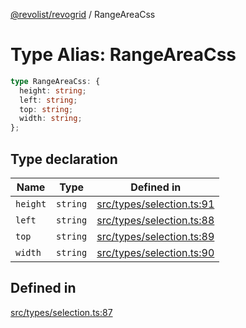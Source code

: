 [@revolist/revogrid](README.md) / RangeAreaCss

# Type Alias: RangeAreaCss

```ts
type RangeAreaCss: {
  height: string;
  left: string;
  top: string;
  width: string;
};
```

## Type declaration

| Name | Type | Defined in |
| ------ | ------ | ------ |
| `height` | `string` | [src/types/selection.ts:91](https://github.com/revolist/revogrid/blob/74012ec30398bf39d0acc929bd7f7963856aba4e/src/types/selection.ts#L91) |
| `left` | `string` | [src/types/selection.ts:88](https://github.com/revolist/revogrid/blob/74012ec30398bf39d0acc929bd7f7963856aba4e/src/types/selection.ts#L88) |
| `top` | `string` | [src/types/selection.ts:89](https://github.com/revolist/revogrid/blob/74012ec30398bf39d0acc929bd7f7963856aba4e/src/types/selection.ts#L89) |
| `width` | `string` | [src/types/selection.ts:90](https://github.com/revolist/revogrid/blob/74012ec30398bf39d0acc929bd7f7963856aba4e/src/types/selection.ts#L90) |

## Defined in

[src/types/selection.ts:87](https://github.com/revolist/revogrid/blob/74012ec30398bf39d0acc929bd7f7963856aba4e/src/types/selection.ts#L87)

